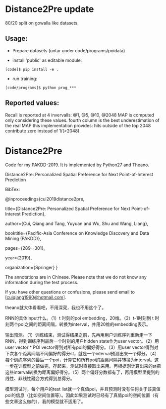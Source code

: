 # Distance2Pre update
80/20 split on gowalla like datasets.

## Usage:

* Prepare datasets (untar under code/programs/poidata)

* install 'public' as editable module:
```
[code]$ pip install -e .
```
* run training:
```
[code/programs]$ python prog_***
```

## Reported values:
Recall is reported at 4 invervalls: @1, @5, @10, @2048
MAP is computed only considering these values. fourth column is the
best underestimation of the real MAP this implementation provides:
hits outside of the top 2048 contribute zero instead of 1/(>2048).

# Distance2Pre
Code for my PAKDD-2019. It is implemented by Python27 and Theano.

Distance2Pre: Personalized Spatial Preference for Next Point-of-Interest Prediction

BibTex:

@inproceedings{cui2019distance2pre,

  title={Distance2Pre: Personalized Spatial Preference for Next Point-of-Interest Prediction},
  
  author={Cui, Qiang and Tang, Yuyuan and Wu, Shu and Wang, Liang},
  
  booktitle={Pacific-Asia Conference on Knowledge Discovery and Data Mining (PAKDD)},
  
  pages={289--301},
  
  year={2019},
  
  organization={Springer}
}

The annotations are in Chinese. Please note that we do not know any information during the test process.

If you have other questions or confusions, please send email to [cuiqiang1990@hotmail.com].


theano就大体看看吧，不用深究，我也不用这个了。

RNN的具体input什么。（1）t 时刻的poi embedding，20维。（2）t-1时刻到 t 时刻两个poi之间的距离间隔，转换为interval，并用20维的embedding表示。

输出预测。（1）训练结束，测试得结果之前，先再用用户训练序列重新走一下RNN，得到训练序列最后一个时刻的用户hidden state作为user vector。（2）用user vector * POI vector得到对所有poi的偏好得分。（3）用user vector得到对下次各个距离间隔不同偏好的得分st，就是一个interval预测出来一个得分。（4）每个训练序列的最后一个poi，计算它和所有poi的距离间隔并转换为interval。这一步在训模型之前做完，存起来，测试时直接取出来用。再根据刚计算出来的st把这些interval转换为距离偏好得分。（5）两个偏好分数都有了，再用模型里提到的线性、非线性融合方式得到总得分。

模型测试时，每个用户的test list就一个真值poi，并且预测时没有任何关于该真值poi的信息（比如空间位置等）。因此如果测试时已经有了真值poi的空间位置（有些文章这么做的），我的模型就不适用了。
